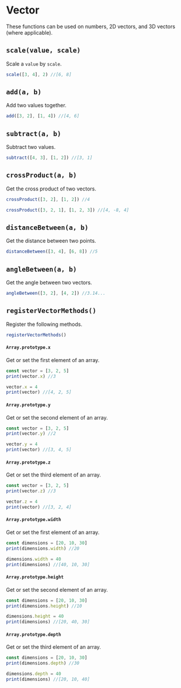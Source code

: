 # Vector

These functions can be used on numbers, 2D vectors, and 3D vectors (where applicable).

## `scale(value, scale)`

Scale a `value` by `scale`.

```javascript
scale([3, 4], 2) //[6, 8]
```

## `add(a, b)`

Add two values together.

```javascript
add([3, 2], [1, 4]) //[4, 6]
```

## `subtract(a, b)`

Subtract two values.

```javascript
subtract([4, 3], [1, 2]) //[3, 1]
```

## `crossProduct(a, b)`

Get the cross product of two vectors.

```javascript
crossProduct([3, 2], [1, 2]) //4
```

```javascript
crossProduct([3, 2, 1], [1, 2, 3]) //[4, -8, 4]
```

## `distanceBetween(a, b)`

Get the distance between two points.

```javascript
distanceBetween([3, 4], [6, 8]) //5
```

## `angleBetween(a, b)`

Get the angle between two vectors.

```javascript
angleBetween([3, 2], [4, 2]) //3.14...
```

## `registerVectorMethods()`

Register the following methods.

```javascript
registerVectorMethods()
```

#### `Array.prototype.x`

Get or set the first element of an array.

```javascript
const vector = [3, 2, 5]
print(vector.x) //3

vector.x = 4
print(vector) //[4, 2, 5]
```

#### `Array.prototype.y`

Get or set the second element of an array.

```javascript
const vector = [3, 2, 5]
print(vector.y) //2

vector.y = 4
print(vector) //[3, 4, 5]
```

#### `Array.prototype.z`

Get or set the third element of an array.

```javascript
const vector = [3, 2, 5]
print(vector.z) //3

vector.z = 4
print(vector) //[3, 2, 4]
```

#### `Array.prototype.width`

Get or set the first element of an array.

```javascript
const dimensions = [20, 10, 30]
print(dimensions.width) //20

dimensions.width = 40
print(dimensions) //[40, 10, 30]
```

#### `Array.prototype.height`

Get or set the second element of an array.

```javascript
const dimensions = [20, 10, 30]
print(dimensions.height) //10

dimensions.height = 40
print(dimensions) //[20, 40, 30]
```

#### `Array.prototype.depth`

Get or set the third element of an array.

```javascript
const dimensions = [20, 10, 30]
print(dimensions.depth) //30

dimensions.depth = 40
print(dimensions) //[20, 10, 40]
```
